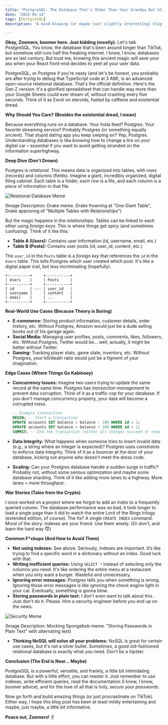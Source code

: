 ```yaml
---
title: "PostgreSQL: The Database That's Older Than Your Grandpa But Still Hella Useful (💀🙏)"
date: "2025-04-14"
tags: [PostgreSQL]
description: "A mind-blowing (or maybe just slightly interesting) blog post about PostgreSQL, written for chaotic Gen Z engineers who probably Googled it after a Stack Overflow error."

---
```


**Okay, Zoomers, boomer here. Just kidding (mostly).** Let's talk PostgreSQL. You know, the database that's been around longer than TikTok, but somehow still runs half the freaking internet. I know, I know, databases are *so* last century. But trust me, knowing this ancient magic will save your ass when your React front-end decides to yeet all your user data.

PostgreSQL, or Postgres if you're nasty (and let's be honest, you probably are after trying to debug that TypeScript code at 3 AM), is an advanced open-source relational database. That's the official definition. Here's the Gen Z version: it's a glorified spreadsheet that can handle way more than your Google Sheets could ever dream of, without crashing every five seconds. Think of it as Excel on steroids, fueled by caffeine and existential dread.

**Why Should You Care? (Besides the existential dread, I mean)**

Because everything runs on a database. Your Insta feed? Postgres. Your favorite streaming service? Probably Postgres (or something equally ancient). That stupid dating app you keep swiping on? Yep, Postgres. Understanding databases is like knowing how to change a tire on your digital car – essential if you want to avoid getting stranded on the information superhighway.

**Deep Dive (Don't Drown)**

Postgres is *relational*. This means data is organized into tables, with rows (records) and columns (fields). Imagine a giant, incredibly organized, digital filing cabinet. Each table is a folder, each row is a file, and each column is a piece of information in that file.

![Relational Database Meme](https://i.imgflip.com/1tgn8j.jpg)

(Image Description: Drake meme. Drake frowning at "One Giant Table", Drake approving of "Multiple Tables with Relationships")

But the magic happens in the *relationships*. Tables can be linked to each other using *foreign keys*. This is where things get spicy (and sometimes confusing). Think of it like this:

*   **Table A (Users):** Contains user information (id, username, email, etc.)
*   **Table B (Posts):** Contains user posts (id, user_id, content, etc.)

The `user_id` in the `Posts` table is a *foreign key* that references the `id` in the `Users` table. This tells Postgres which user created which post. It's like a digital paper trail, but less incriminating (hopefully).

```ascii
+----------+     +-----------+
| Users    |     | Posts     |
+----------+     +-----------+
| id       | --- | user_id   |
| username |     | content   |
| email    |     | ...       |
+----------+     +-----------+
```

**Real-World Use Cases (Because Theory is Boring)**

*   **E-commerce:** Storing product information, customer details, order history, etc. Without Postgres, Amazon would just be a dude selling books out of his garage again.
*   **Social Media:** Managing user profiles, posts, comments, likes, followers, etc. Without Postgres, Twitter would be... well, actually, it might be better without Twitter.
*   **Gaming:** Tracking player stats, game state, inventory, etc. Without Postgres, your kill/death ratio would just be a figment of your imagination.

**Edge Cases (Where Things Go Kablooey)**

*   **Concurrency Issues:** Imagine two users trying to update the same record at the same time. Postgres has *transaction management* to prevent data corruption. Think of it as a traffic cop for your database. If you don't manage concurrency properly, your data will become a corrupted mess.

    ```sql
    -- Example transaction
    BEGIN; -- Start a transaction
    UPDATE accounts SET balance = balance - 100 WHERE id = 1;
    UPDATE accounts SET balance = balance + 100 WHERE id = 2;
    COMMIT; -- End the transaction (either all changes succeed or none do)
    ```
*   **Data Integrity:** What happens when someone tries to insert invalid data (e.g., a string where an integer is expected)? Postgres uses *constraints* to enforce data integrity. Think of it as a bouncer at the door of your database, kicking out anyone who doesn't meet the dress code.
*   **Scaling:** Can your Postgres database handle a sudden surge in traffic? Probably not, without some serious optimization and maybe some database sharding. Think of it like adding more lanes to a highway. More lanes = more throughput.

**War Stories (Tales from the Crypto)**

I once worked on a project where we forgot to add an index to a frequently queried column. The database performance was so bad, it took longer to load a single page than it did to watch the entire Lord of the Rings trilogy (extended edition, of course). The fix? A single `CREATE INDEX` command. Moral of the story: indexes are your friend. Use them wisely. (Or don't, and learn the hard way 😈)

**Common F\*ckups (And How to Avoid Them)**

*   **Not using indexes:** See above. Seriously, indexes are important. It’s like trying to find a specific word in a dictionary without an index. Good luck with that.
*   **Writing inefficient queries:** Using `SELECT *` instead of selecting only the columns you need. It's like ordering the entire menu at a restaurant when you only want a burger. Wasteful and unnecessary.
*   **Ignoring error messages:** Postgres tells you when something is wrong. Ignoring those error messages is like ignoring the check engine light in your car. Eventually, something is gonna blow.
*   **Storing passwords in plain text:** I don't even want to talk about this. Just don't do it. Please. Hire a security engineer before you end up on the news.

![Security Meme](https://imgflip.com/s/meme/Mocking-Spongebob.jpg)

(Image Description: Mocking Spongebob meme. "Storing Passwords in Plain Text" with alternating text)

*   **Thinking NoSQL will solve all your problems:** NoSQL is great for certain use cases, but it's not a silver bullet. Sometimes, a good old-fashioned relational database is exactly what you need. Don't be a hipster.

**Conclusion (The End is Near… Maybe)**

PostgreSQL is a powerful, versatile, and frankly, a little bit intimidating database. But with a little effort, you can master it. Just remember to use indexes, write efficient queries, read the documentation (I know, I know, boomer advice), and for the love of all that is holy, *secure your passwords*.

Now go forth and build amazing things (or just procrastinate on TikTok). Either way, I hope this blog post has been at least mildly entertaining and maybe, just maybe, a little bit informative.

**Peace out, Zoomers!** ✌️
